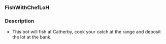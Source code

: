 ### FishWithChefLoH

### Description
- This bot will fish at Catherby, cook your catch at the range and deposit the lot at the bank.